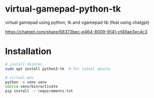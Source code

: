 # virtual-gamepad-python-tk
virtual gamepad using python, tk and vgamepad lib (feat using chatgpt)


https://chatgpt.com/share/68373bec-e464-8009-9141-cf49ae3ec4c3


# Installation

```bash
# install tkinter
sudo apt install python3-tk  # for latest ubuntu

# virtual env
python -m venv venv
source venv/bin/activate
pip install -r requirements.txt
```